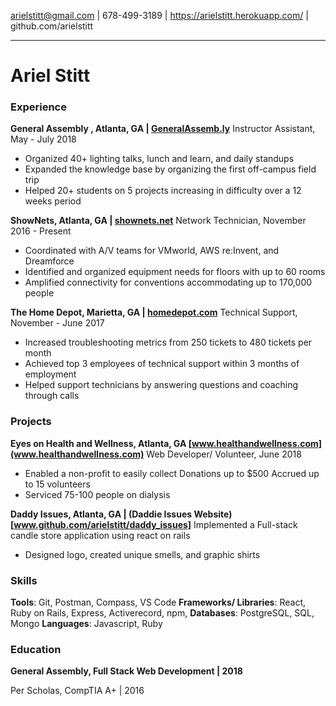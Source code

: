 arielstitt@gmail.com | 678-499-3189 | https://arielstitt.herokuapp.com/ | github.com/arielstitt
 
***

# Ariel Stitt

### Experience

 **General Assembly , Atlanta, GA | [GeneralAssemb.ly](https://generalassemb.ly/)**
Instructor Assistant, May - July 2018

- Organized 40+ lighting talks, lunch and learn, and daily standups
- Expanded the knowledge base by organizing the first off-campus field trip
- Helped 20+ students on 5 projects increasing in difficulty over a 12 weeks period

**ShowNets, Atlanta, GA | [shownets.net](https://www.shownets.net/)**
Network Technician, November 2016 - Present

- Coordinated with A/V teams for VMworld, AWS re:Invent, and Dreamforce
- Identified and organized equipment needs for floors with up to 60 rooms
- Amplified connectivity for conventions accommodating up to 170,000 people

**The Home Depot, Marietta, GA | [homedepot.com](https://www.shownets.net/)**
Technical Support, November - June 2017

- Increased troubleshooting metrics from 250 tickets to 480 tickets per month 
- Achieved top 3 employees of technical support within 3 months of employment
- Helped support technicians by answering questions and coaching through calls

### Projects

**Eyes on Health and Wellness, Atlanta, GA  [www.healthandwellness.com](www.healthandwellness.com)**
Web Developer/ Volunteer, June 2018

- Enabled a non-profit to easily collect Donations up to $500
Accrued up to 15 volunteers
- Serviced 75-100 people on dialysis 

**Daddy Issues, Atlanta, GA | (Daddie Issues Website)[www.github.com/arielstitt/daddy_issues]**
Implemented a Full-stack candle store application using react on rails 

- Designed logo, created unique smells, and graphic shirts

### Skills 

**Tools**:   Git, Postman, Compass, VS Code
**Frameworks/ Libraries**:  React,  Ruby on Rails, Express, Activerecord, npm, 
**Databases**: PostgreSQL, SQL, Mongo
**Languages**: Javascript, Ruby

### Education 

**General Assembly, Full Stack Web Development | 2018**

Per Scholas, CompTIA A+ | 2016

